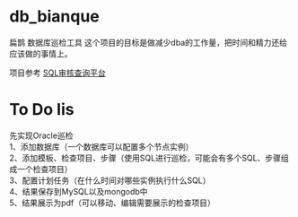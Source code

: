 # db_bianque
扁鹊 数据库巡检工具
这个项目的目标是做减少dba的工作量，把时间和精力还给应该做的事情上。

项目参考 [SQL审核查询平台](https://github.com/hhyo/Archery)

# To Do lis
先实现Oracle巡检     
1、添加数据库（一个数据库可以配置多个节点实例）     
2、添加模板、检查项目、步骤（使用SQL进行巡检，可能会有多个SQL、步骤组成一个检查项目）     
3、配置计划任务（在什么时间对哪些实例执行什么SQL）     
4、结果保存到MySQL以及mongodb中     
5、结果展示为pdf（可以移动、编辑需要展示的检查项目）     
